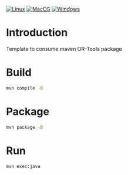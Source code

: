 [![Linux](https://github.com/or-tools/maven_or-tools/actions/workflows/linux.yml/badge.svg)](https://github.com/or-tools/maven_or-tools/actions/workflows/linux.yml)
[![MacOS](https://github.com/or-tools/maven_or-tools/actions/workflows/macos.yml/badge.svg)](https://github.com/or-tools/maven_or-tools/actions/workflows/macos.yml)
[![Windows](https://github.com/or-tools/maven_or-tools/actions/workflows/win.yml/badge.svg)](https://github.com/or-tools/maven_or-tools/actions/workflows/win.yml)

# Introduction
Template to consume maven OR-Tools package

# Build

```sh
mvn compile -B
```

# Package

```sh
mvn package -B
```

# Run

```sh
mvn exec:java
```
